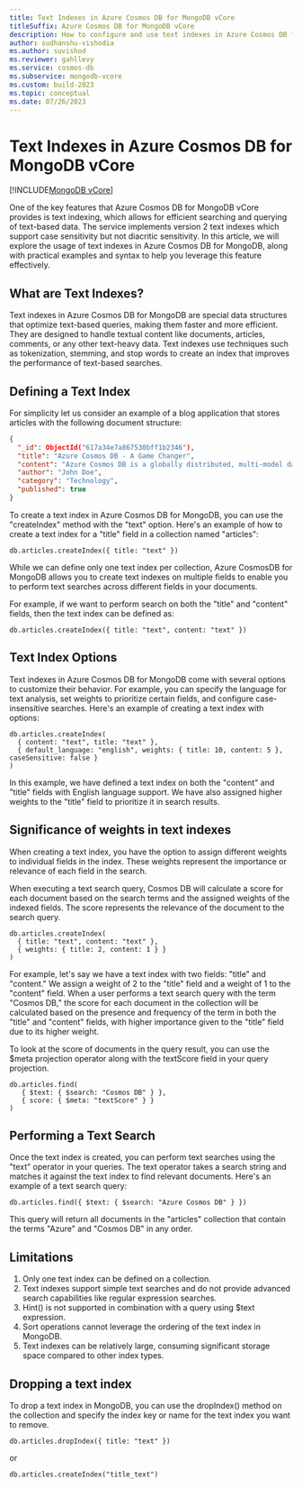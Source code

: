 ```yaml
---
title: Text Indexes in Azure Cosmos DB for MongoDB vCore
titleSuffix: Azure Cosmos DB for MongoDB vCore
description: How to configure and use text indexes in Azure Cosmos DB for MongoDB vCore
author: sudhanshu-vishodia
ms.author: suvishod
ms.reviewer: gahllevy
ms.service: cosmos-db
ms.subservice: mongodb-vcore
ms.custom: build-2023
ms.topic: conceptual
ms.date: 07/26/2023
---
```


# Text Indexes in Azure Cosmos DB for MongoDB vCore

[!INCLUDE[MongoDB vCore](../../includes/appliesto-mongodb-vcore.md)]

One of the key features that Azure Cosmos DB for MongoDB vCore provides is text indexing, which allows for efficient searching and querying of text-based data. The service implements version 2 text indexes which support case sensitivity but not diacritic sensitivity. In this article, we will explore the usage of text indexes in Azure Cosmos DB for MongoDB, along with practical examples and syntax to help you leverage this feature effectively.

## What are Text Indexes? 

Text indexes in Azure Cosmos DB for MongoDB are special data structures that optimize text-based queries, making them faster and more efficient. They are designed to handle textual content like documents, articles, comments, or any other text-heavy data. Text indexes use techniques such as tokenization, stemming, and stop words to create an index that improves the performance of text-based searches.

## Defining a Text Index

For simplicity let us consider an example of a blog application that stores articles with the following document structure:

```json
{
  "_id": ObjectId("617a34e7a867530bff1b2346"),
  "title": "Azure Cosmos DB - A Game Changer",
  "content": "Azure Cosmos DB is a globally distributed, multi-model database service.",
  "author": "John Doe",
  "category": "Technology",
  "published": true
}
```

To create a text index in Azure Cosmos DB for MongoDB, you can use the "createIndex" method with the "text" option. Here's an example of how to create a text index for a "title" field in a collection named "articles":

```
db.articles.createIndex({ title: "text" })
```

While we can define only one text index per collection, Azure CosmosDB for MongoDB allows you to create text indexes on multiple fields to enable you to perform text searches across different fields in your documents.

For example, if we want to perform search on both the "title" and "content" fields, then the text index can be defined as:

```
db.articles.createIndex({ title: "text", content: "text" })
```

## Text Index Options

Text indexes in Azure Cosmos DB for MongoDB come with several options to customize their behavior. For example, you can specify the language for text analysis, set weights to prioritize certain fields, and configure case-insensitive searches. Here's an example of creating a text index with options:

```
db.articles.createIndex(
  { content: "text", title: "text" },
  { default_language: "english", weights: { title: 10, content: 5 }, caseSensitive: false }
)
```
In this example, we have defined a text index on both the "content" and "title" fields with English language support. We have also assigned higher weights to the "title" field to prioritize it in search results.

## Significance of weights in text indexes

When creating a text index, you have the option to assign different weights to individual fields in the index. These weights represent the importance or relevance of each field in the search.

When executing a text search query, Cosmos DB will calculate a score for each document based on the search terms and the assigned weights of the indexed fields. The score represents the relevance of the document to the search query.


```
db.articles.createIndex(
  { title: "text", content: "text" },
  { weights: { title: 2, content: 1 } }
)
```

For example, let's say we have a text index with two fields: "title" and "content." We assign a weight of 2 to the "title" field and a weight of 1 to the "content" field. When a user performs a text search query with the term "Cosmos DB," the score for each document in the collection will be calculated based on the presence and frequency of the term in both the "title" and "content" fields, with higher importance given to the "title" field due to its higher weight.

To look at the score of documents in the query result, you can use the $meta projection operator along with the textScore field in your query projection.


```
db.articles.find(
   { $text: { $search: "Cosmos DB" } },
   { score: { $meta: "textScore" } }
)
```

## Performing a Text Search

Once the text index is created, you can perform text searches using the "text" operator in your queries. The text operator takes a search string and matches it against the text index to find relevant documents. Here's an example of a text search query:

```
db.articles.find({ $text: { $search: "Azure Cosmos DB" } })
```

This query will return all documents in the "articles" collection that contain the terms "Azure" and "Cosmos DB" in any order.

## Limitations

1. Only one text index can be defined on a collection.
3. Text indexes support simple text searches and do not provide advanced search capabilities like regular expression searches.
4. Hint() is not supported in combination with a query using $text expression.
5. Sort operations cannot leverage the ordering of the text index in MongoDB.
6. Text indexes can be relatively large, consuming significant storage space compared to other index types.



## Dropping a text index

To drop a text index in MongoDB, you can use the dropIndex() method on the collection and specify the index key or name for the text index you want to remove.

```
db.articles.dropIndex({ title: "text" })
```
or
```
db.articles.createIndex("title_text")
```
